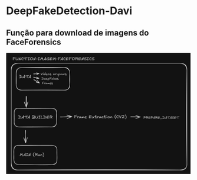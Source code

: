 # DeepFakeDetection-Davi

## Função para download de imagens do FaceForensics

<img src="img-readme/Description.png" alt="Descrição" width="500" />